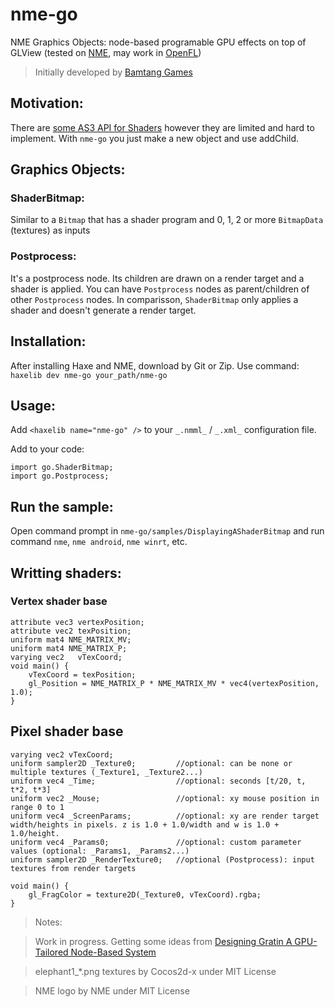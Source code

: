 # nme-go
NME Graphics Objects: node-based programable GPU effects on top of GLView (tested on [NME](https://github.com/haxenme/nme), may work in [OpenFL](http://www.openfl.org/))
 >Initially developed by [Bamtang Games](http://www.bamtang.com)

## Motivation: 

There are [some AS3 API for Shaders](https://help.adobe.com/en_US/as3/dev/WS065D20A7-F721-4a0c-8581-4D188E6FD606.html) however they are limited and hard to implement. With `nme-go` you just make a new object and use addChild.

## Graphics Objects: 

### ShaderBitmap: 

Similar to a `Bitmap` that has a shader program and 0, 1, 2 or more `BitmapData` (textures) as inputs

### Postprocess: 

It's a postprocess node. Its children are drawn on a render target and a shader is applied. You can have `Postprocess` nodes as parent/children of other `Postprocess` nodes. In comparisson, `ShaderBitmap` only applies a shader and doesn't generate a render target.

## Installation:
After installing Haxe and NME, download by Git or Zip. Use command: ```haxelib dev nme-go your_path/nme-go``` 

## Usage:
Add ```<haxelib name="nme-go" />``` to your `_.nmml_` / `_.xml_` configuration file.

Add to your code:
```
import go.ShaderBitmap; 
import go.Postprocess;
```

## Run the sample:
Open command prompt in `nme-go/samples/DisplayingAShaderBitmap` and run command ```nme```, ```nme android```, ```nme winrt```, etc.

## Writting shaders:

### Vertex shader base
```
attribute vec3 vertexPosition;
attribute vec2 texPosition;
uniform mat4 NME_MATRIX_MV;
uniform mat4 NME_MATRIX_P;
varying vec2   vTexCoord;
void main() {            
    vTexCoord = texPosition;
    gl_Position = NME_MATRIX_P * NME_MATRIX_MV * vec4(vertexPosition, 1.0);
}
```

## Pixel shader base

```
varying vec2 vTexCoord;
uniform sampler2D _Texture0;         //optional: can be none or multiple textures (_Texture1, _Texture2...)
uniform vec4 _Time;                  //optional: seconds [t/20, t, t*2, t*3]
uniform vec2 _Mouse;                 //optional: xy mouse position in range 0 to 1
uniform vec4 _ScreenParams;          //optional: xy are render target width/heights in pixels. z is 1.0 + 1.0/width and w is 1.0 + 1.0/height.
uniform vec4 _Params0;               //optional: custom parameter values (optional: _Params1, _Params2...)
uniform sampler2D _RenderTexture0;   //optional (Postprocess): input textures from render targets 

void main() {  
    gl_FragColor = texture2D(_Texture0, vTexCoord).rgba;
}  
```

 >Notes:

 >Work in progress. Getting some ideas from [Designing Gratin A GPU-Tailored Node-Based System](http://jcgt.org/published/0004/04/03/)

 >elephant1_*.png textures by Cocos2d-x under MIT License

 >NME logo by NME under MIT License

